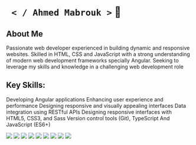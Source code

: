 <h1><code> < / Ahmed Mabrouk ></code> 👋</h1>
<!-- <h2>Skills</h2> -->
<!--  <img
          src="https://tse1.mm.bing.net/th?id=OIP.jr4Il2wCtgna9dRso6FPBQHaD4&pid=Api&P=0&h=220"
          style="border-radius: 50"
          width="65px"
          height="65px" 
      />
 <img
          src="https://tse1.mm.bing.net/th?id=OIP.nmO9hQNJVwi-Vm51RR7AwAHaHa&pid=Api&P=0&h=220"
          style="border-radius: 50"
          width="65px"
          height="65px" 
      /> -->

<h2>About Me</h2>
      <p>
        Passionate web developer experienced in building dynamic and responsive
        websites. Skilled in HTML, CSS and JavaScript with a strong
        understanding of modern web development frameworks specially Angular.
        Seeking to leverage my skills and knowledge in a challenging web
        development role
      </p>
<!--       Front-End Developer Angular with expertise in building dynamic and responsive web applications using Angular, proficient in modern web technologies such as HTML5, CSS3, TypeScript, and 
       JavaScript (ES6+). Experienced in performance optimization and designing standout user interfaces using advanced tools like RESTful APIs.
 -->
<h2>Key Skills:</h2>

Developing Angular applications
Enhancing user experience and performance
Designing responsive and visually appealing interfaces
Data integration using RESTful APIs
Designing responsive interfaces with HTML5, CSS3, and Sass
Version control tools (Git), TypeScript And JavaScript (ES6+)

 <img src="https://img.shields.io/badge/Angular-DD0031?style=for-the-badge&logo=angular&logoColor=white">  <img src="https://img.shields.io/badge/Font_Awesome-339AF0?style=for-the-badge&logo=fontawesome&logoColor=white">   <img src="https://img.shields.io/badge/Figma-F24E1E?style=for-the-badge&logo=figma&logoColor=white">  <img src="https://img.shields.io/badge/Bootstrap-563D7C?style=for-the-badge&logo=bootstrap&logoColor=white">  <img src="https://img.shields.io/badge/jQuery-0769AD?style=for-the-badge&logo=jquery&logoColor=white"> <img src="https://img.shields.io/badge/JWT-000000?style=for-the-badge&logo=JSON%20web%20tokens&logoColor=white"> <img src="https://img.shields.io/badge/npm-CB3837?style=for-the-badge&logo=npm&logoColor=white"> <img src="https://img.shields.io/badge/Postman-FF6C37?style=for-the-badge&logo=Postman&logoColor=white"> <img src="https://img.shields.io/badge/C%2B%2B-00599C?style=for-the-badge&logo=c%2B%2B&logoColor=white">



